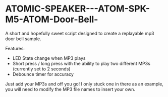 # ATOMIC-SPEAKER---ATOM-SPK-M5-ATOM-Door-Bell-

A short and hopefully sweet script designed to create a replayable mp3 door bell sample.

Features:

 - LED State change when MP3 plays
 - Short press / long press with the ability to play two different MP3s (currently set to 2 seconds)
 - Debounce timer for accuracy
  
  Just add your MP3s and off you go! I only stuck one in there as an example, you will need to modify the MP3 file names to insert your own.
